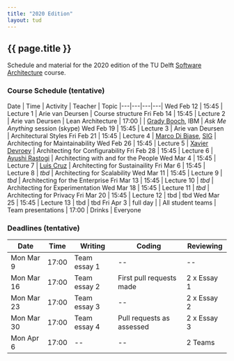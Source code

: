 ```yaml
---
title: "2020 Edition"
layout: tud
---
```


## {{ page.title }}

Schedule and material for the 2020 edition of the TU Delft [Software Architecture](../index.html) course.

### Course Schedule (tentative)

Date | Time | Activity | Teacher | Topic 
|---|---|---|---|
Wed Feb 12 | 15:45 | Lecture 1 | Arie van Deursen         | Course structure
Fri Feb 14 | 15:45 | Lecture 2 | Arie van Deursen         | Lean Architecture
           | 17:00 |           | [Grady Booch], IBM       | _Ask Me Anything_ session (skype)
Wed Feb 19 | 15:45 | Lecture 3 | Arie van Deursen         | Architectural Styles
Fri Feb 21 | 15:45 | Lecture 4 | [Marco Di Biase], [SIG]  | Architecting for Maintainability
Wed Feb 26 | 15:45 | Lecture 5 | [Xavier Devroey]         | Architecting for Configurability
Fri Feb 28 | 15:45 | Lecture 6 | [Ayushi Rastogi]         | Architecting with and for the People
Wed Mar 4  | 15:45 | Lecture 7 | [Luis Cruz]              | Architecting for Sustainaility
Fri Mar 6  | 15:45 | Lecture 8 | _tbd_                    | Architecting for Scalability 
Wed Mar 11 | 15:45 | Lecture 9 | _tbd_                    | Architecting for the Enterprise
Fri Mar 13 | 15:45 | Lecture 10 | _tbd_                   | Architecting for Experimentation
Wed Mar 18 | 15:45 | Lecture 11 | _tbd_                   | Architecting for Privacy
Fri Mar 20 | 15:45 | Lecture 12 | tbd | tbd
Wed Mar 25 | 15:45 | Lecture 13 | tbd | tbd
Fri Apr 3  | full day |  | All student teams | Team presentations
           | 17:00 | Drinks | Everyone 

[sig]: https://www.softwareimprovementgroup.com/
[grady booch]: https://en.wikipedia.org/wiki/Grady_Booch
[marco di biase]: https://mardibiase.github.io/
[xavier devroey]: http://xdevroey.be/
[ayushi rastogi]: https://ayushirastogi.github.io/
[luis cruz]: https://luiscruz.github.io/


### Deadlines (tentative)

Date       | Time  | Writing      | Coding                    | Reviewing
|---|---|---|---|---|
Mon Mar 9  | 17:00 | Team essay 1 | --                        | --
Mon Mar 16 | 17:00 | Team essay 2 | First pull requests made  | 2 x Essay 1
Mon Mar 23 | 17:00 | Team essay 3 | --                        | 2 x Essay 2
Mon Mar 30 | 17:00 | Team essay 4 | Pull requests as assessed | 2 x Essay 3
Mon Apr  6 | 17:00 | --           | --                        | 2 Teams
